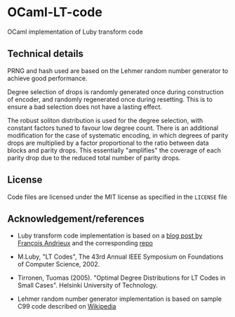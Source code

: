 # OCaml-LT-code

OCaml implementation of Luby transform code

## Technical details

PRNG and hash used are based on the Lehmer random number generator to achieve good performance.

Degree selection of drops is randomly generated once during construction of encoder,
and randomly regenerated once during resetting. This is to ensure a bad selection
does not have a lasting effect.

The robust soliton distribution is used for the degree selection, with constant
factors tuned to favour low degree count.
There is an additional modification for the case of systematic encoding,
in which degrees of parity drops are multiplied
by a factor proportional to the ratio between data blocks and parity drops.
This essentially "amplifies" the coverage of each parity drop due to
the reduced total number of parity drops.

## License

Code files are licensed under the MIT license as specified in the `LICENSE` file

## Acknowledgement/references

- Luby transform code implementation is based on a
  [blog post by François Andrieux](https://franpapers.com/en/algorithmic/2018-introduction-to-fountain-codes-lt-codes-with-python/)
  and the corresponding [repo](https://github.com/Spriteware/lt-codes-python)

- M.Luby, "LT Codes", The 43rd Annual IEEE Symposium on Foundations of Computer Science, 2002. 

- Tirronen, Tuomas (2005). "Optimal Degree Distributions for LT Codes in Small Cases". Helsinki University of Technology.

- Lehmer random number generator implementation is based on sample C99 code described on
  [Wikipedia](https://en.wikipedia.org/wiki/Lehmer_random_number_generator)
